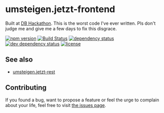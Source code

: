 # umsteigen.jetzt-frontend

Built at [DB Hackathon](https://www.mindboxberlin.com/index.php/db-hackathon-may-2017.html). This is the worst code I've ever written. Pls don't judge me and give me a few days to fix this disgrace.

[![npm version](https://img.shields.io/npm/v/umsteigen.jetzt-frontend.svg)](https://www.npmjs.com/package/umsteigen.jetzt-frontend)
[![Build Status](https://travis-ci.org/juliuste/umsteigen.jetzt-frontend.svg?branch=master)](https://travis-ci.org/juliuste/umsteigen.jetzt-frontend)
[![dependency status](https://img.shields.io/david/juliuste/umsteigen.jetzt-frontend.svg)](https://david-dm.org/juliuste/umsteigen.jetzt-frontend)
[![dev dependency status](https://img.shields.io/david/dev/juliuste/umsteigen.jetzt-frontend.svg)](https://david-dm.org/juliuste/umsteigen.jetzt-frontend#info=devDependencies)
[![license](https://img.shields.io/github/license/juliuste/umsteigen.jetzt-frontend.svg?style=flat)](LICENSE)

## See also

- [umsteigen.jetzt-rest](https://github.com/juliuste/umsteigen.jetzt-rest)

## Contributing

If you found a bug, want to propose a feature or feel the urge to complain about your life, feel free to visit [the issues page](https://github.com/juliuste/umsteigen.jetzt-frontend/issues).
